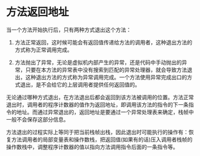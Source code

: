 # 方法返回地址

当一个方法开始执行后，只有两种方式退出这个方法：

1. 方法正常返回，这时候可能会有返回值传递给方法的调用者，这种退出方法的方式称为正常调用完成。

2. 方法抛出了异常，无论是虚拟机内部产生的异常，还是代码中手动抛出的异常，只要在本方法的异常表中没有搜索到匹配的异常处理器，就会导致方法退出，这种退出方法的方式称为异常调用完成。一个方法使用异常完成出口的方式退出，是不会给它的上层调用者提供任何返回值的。

无论通过哪种方式退出，在方法退出后都会返回到该方法被调用的位置。方法正常退出时，调用者的程序计数器的值作为返回地址，即调用该方法的指令的下一条指令的地址。而通过异常退出的，返回地址是要通过一个异常处理表来确定，栈帧中一般不会保存这部分信息。

方法退出的过程实际上等同于把当前栈帧出栈，因此退出时可能执行的操作有：恢复方法调用者的局部变量表和操作数栈，把返回值(如果有的话)压入调用者栈帧的操作数栈中，调整程序计数器的值以指向方法调用指令后面的一条指令等。
